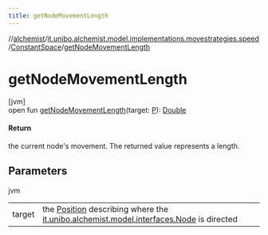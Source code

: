 ```yaml
---
title: getNodeMovementLength
---
```

//[alchemist](../../../index.html)/[it.unibo.alchemist.model.implementations.movestrategies.speed](../index.html)/[ConstantSpace](index.html)/[getNodeMovementLength](get-node-movement-length.html)



# getNodeMovementLength



[jvm]\
open fun [getNodeMovementLength](get-node-movement-length.html)(target: [P](../../it.unibo.alchemist.model.implementations.layers/-uniform-layer/index.html)): [Double](https://kotlinlang.org/api/latest/jvm/stdlib/kotlin/-double/index.html)



#### Return



the current node's movement. The returned value represents a length.



## Parameters


jvm

| | |
|---|---|
| target | the [Position](../../it.unibo.alchemist.model.interfaces/-position/index.html) describing where the [it.unibo.alchemist.model.interfaces.Node](../../it.unibo.alchemist.model.interfaces/-node/index.html) is directed |




